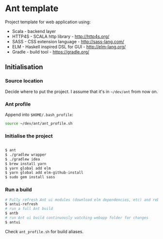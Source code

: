# Ant template

Project template for web application using:
* Scala - backend layer
* HTTP4S - SCALA http library - http://http4s.org/
* SASS - CSS extension language - http://sass-lang.com/
* ELM - Haskell inspired DSL for GUI - http://elm-lang.org/
* Gradle - build tool - https://gradle.org/ 


## Initialisation 

### Source location

Decide where to put the project. I assume that it's in `~/dev/ant` from now on. 

### Ant profile 

Append into `$HOME/.bash_profile`:

```bash
source ~/dev/ant/ant_profile.sh 
```


### Initialise the project

```bash

$ ant
$ ./gradlew wrapper
$ ./gradlew idea
$ brew install yarn
$ yarn global add elm
$ yarn global add elm-github-install
$ sudo gem install sass
```


### Run a build

```bash
# Fully refresh Ant ui modules (download elm dependencies, etc) and rebuild ui
$ antui-refresh
# run a full Ant build
$ antb
# run Ant ui build continuously watching webapp folder for changes
$ antui
```

Check `ant_profile.sh` for build aliases. 